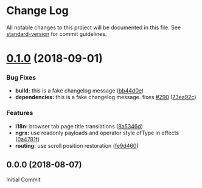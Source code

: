 # Change Log

All notable changes to this project will be documented in this file. See [standard-version](https://github.com/conventional-changelog/standard-version) for commit guidelines.


<a name="0.1.0"></a>
# [0.1.0](https://github.com/tomastrajan/angular-ngrx-material-starter/compare/v0.0.0...v0.1.0) (2018-09-01)


### Bug Fixes

* **build:** this is a fake changelog message ([bb44d0e](https://github.com/tomastrajan/angular-ngrx-material-starter/commit/bb44d0e))
* **dependencies:** this is a fake changelog message. fixes [#290](https://github.com/tomastrajan/angular-ngrx-material-starter/issues/290) ([73ea92c](https://github.com/tomastrajan/angular-ngrx-material-starter/commit/73ea92c))


### Features

* **i18n:** browser tab page title translations ([8a5346d](https://github.com/tomastrajan/angular-ngrx-material-starter/commit/8a5346d))
* **ngrx:** use readonly payloads and operator style ofType in effects ([0a4781f](https://github.com/tomastrajan/angular-ngrx-material-starter/commit/0a4781f))
* **routing:** use scroll position restoration ([fe9d460](https://github.com/tomastrajan/angular-ngrx-material-starter/commit/fe9d460))



<a name="0.0.0"></a>
## 0.0.0 (2018-08-07)

Initial Commit